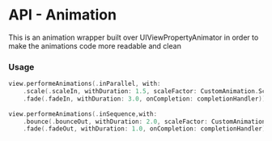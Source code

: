 
# API - Animation
This is an animation wrapper built over UIViewPropertyAnimator in order to make the animations code more readable and clean

### Usage
```swift
view.performeAnimations(.inParallel, with:
	.scale(.scaleIn, withDuration: 1.5, scaleFactor: CustomAnimation.ScaleFactor(x: 1.3, y: 1.3)),
	.fade(.fadeIn, withDuration: 3.0, onCompletion: completionHandler))
		
view.performeAnimations(.inSequence,with:
	.bounce(.bounceOut, withDuration: 2.0, scaleFactor: CustomAnimation.ScaleFactor(x: 1.3, y: 1.3)),
	.fade(.fadeOut, withDuration: 1.0, onCompletion: completionHandler))
```
